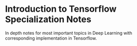 # Introduction to Tensorflow Specialization Notes

In depth notes for most important topics in Deep Learning with corresponding implementation in Tensorflow.
